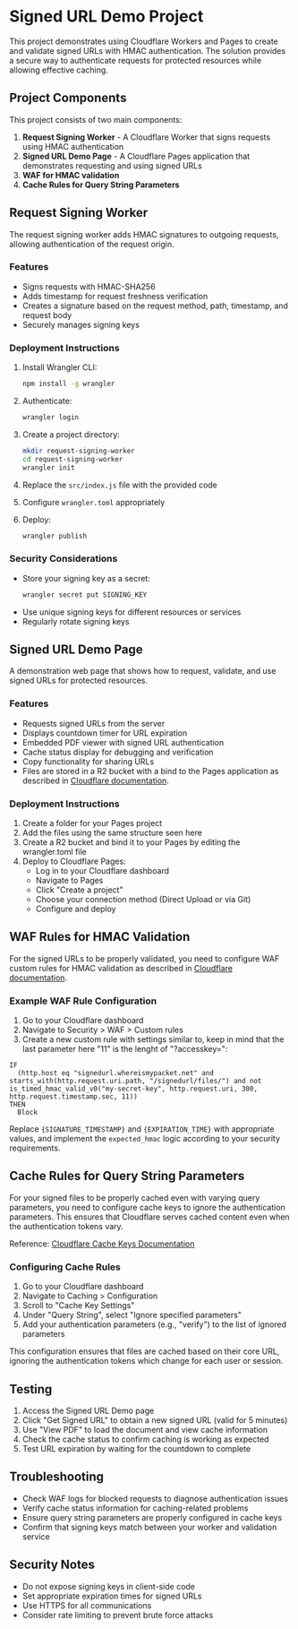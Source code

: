 

# Signed URL Demo Project

This project demonstrates using Cloudflare Workers and Pages to create and validate signed URLs with HMAC authentication. The solution provides a secure way to authenticate requests for protected resources while allowing effective caching.

## Project Components

This project consists of two main components:

1. **Request Signing Worker** - A Cloudflare Worker that signs requests using HMAC authentication
2. **Signed URL Demo Page** - A Cloudflare Pages application that demonstrates requesting and using signed URLs
3. **WAF for HMAC validation**
4. **Cache Rules for Query String Parameters**


## Request Signing Worker

The request signing worker adds HMAC signatures to outgoing requests, allowing authentication of the request origin.

### Features

- Signs requests with HMAC-SHA256
- Adds timestamp for request freshness verification
- Creates a signature based on the request method, path, timestamp, and request body
- Securely manages signing keys

### Deployment Instructions

1. Install Wrangler CLI:
   ```bash
   npm install -g wrangler
   ```

2. Authenticate:
   ```bash
   wrangler login
   ```

3. Create a project directory:
   ```bash
   mkdir request-signing-worker
   cd request-signing-worker
   wrangler init
   ```

4. Replace the `src/index.js` file with the provided code
5. Configure `wrangler.toml` appropriately
6. Deploy:
   ```bash
   wrangler publish
   ```

### Security Considerations

- Store your signing key as a secret:
  ```bash
  wrangler secret put SIGNING_KEY
  ```
- Use unique signing keys for different resources or services
- Regularly rotate signing keys

## Signed URL Demo Page

A demonstration web page that shows how to request, validate, and use signed URLs for protected resources.

### Features

- Requests signed URLs from the server
- Displays countdown timer for URL expiration
- Embedded PDF viewer with signed URL authentication
- Cache status display for debugging and verification
- Copy functionality for sharing URLs
- Files are stored in a R2 bucket with a bind to the Pages application as described in [Cloudflare documentation](https://developers.cloudflare.com/pages/tutorials/use-r2-as-static-asset-storage-for-pages/).

### Deployment Instructions

1. Create a folder for your Pages project
2. Add the files using the same structure seen here
3. Create a R2 bucket and bind it to your Pages by editing the wrangler.toml file
5. Deploy to Cloudflare Pages:
   - Log in to your Cloudflare dashboard
   - Navigate to Pages
   - Click "Create a project"
   - Choose your connection method (Direct Upload or via Git)
   - Configure and deploy

## WAF Rules for HMAC Validation

For the signed URLs to be properly validated, you need to configure WAF custom rules for HMAC validation as described in [Cloudflare documentation](https://developers.cloudflare.com/waf/custom-rules/use-cases/configure-token-authentication/#option-2-configure-using-waf-custom-rules).

### Example WAF Rule Configuration

1. Go to your Cloudflare dashboard
2. Navigate to Security > WAF > Custom rules
3. Create a new custom rule with settings similar to, keep in mind that the last parameter here "11" is the lenght of "?accesskey=":

```
IF
  (http.host eq "signedurl.whereismypacket.net" and starts_with(http.request.uri.path, "/signedurl/files/") and not is_timed_hmac_valid_v0("my-secret-key", http.request.uri, 300, http.request.timestamp.sec, 11))
THEN
  Block
```

Replace `{SIGNATURE_TIMESTAMP}` and `{EXPIRATION_TIME}` with appropriate values, and implement the `expected_hmac` logic according to your security requirements.

## Cache Rules for Query String Parameters

For your signed files to be properly cached even with varying query parameters, you need to configure cache keys to ignore the authentication parameters. This ensures that Cloudflare serves cached content even when the authentication tokens vary.

Reference: [Cloudflare Cache Keys Documentation](https://developers.cloudflare.com/cache/how-to/cache-keys/#query-string)

### Configuring Cache Rules

1. Go to your Cloudflare dashboard
2. Navigate to Caching > Configuration
3. Scroll to "Cache Key Settings"
4. Under "Query String", select "Ignore specified parameters"
5. Add your authentication parameters (e.g., "verify") to the list of ignored parameters

This configuration ensures that files are cached based on their core URL, ignoring the authentication tokens which change for each user or session.

## Testing

1. Access the Signed URL Demo page
2. Click "Get Signed URL" to obtain a new signed URL (valid for 5 minutes)
3. Use "View PDF" to load the document and view cache information
4. Check the cache status to confirm caching is working as expected
5. Test URL expiration by waiting for the countdown to complete

## Troubleshooting

- Check WAF logs for blocked requests to diagnose authentication issues
- Verify cache status information for caching-related problems
- Ensure query string parameters are properly configured in cache keys
- Confirm that signing keys match between your worker and validation service

## Security Notes

- Do not expose signing keys in client-side code
- Set appropriate expiration times for signed URLs
- Use HTTPS for all communications
- Consider rate limiting to prevent brute force attacks